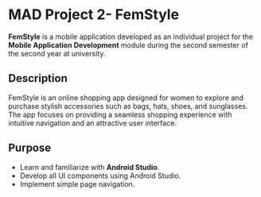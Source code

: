 # MAD Project 2- FemStyle  

**FemStyle** is a mobile application developed as an individual project for the **Mobile Application Development** module during the second semester of the second year at university.  

## Description  

FemStyle is an online shopping app designed for women to explore and purchase stylish accessories such as bags, hats, shoes, and sunglasses. The app focuses on providing a seamless shopping experience with intuitive navigation and an attractive user interface.  

## Purpose  

- Learn and familiarize with **Android Studio**.  
- Develop all UI components using Android Studio.  
- Implement simple page navigation. 
